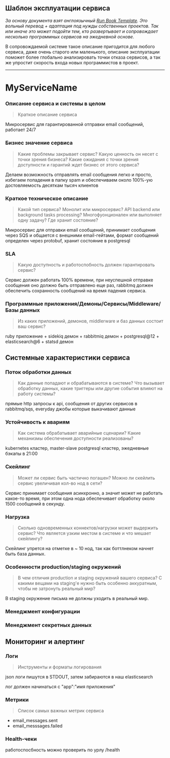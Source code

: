 ## Шаблон эксплуатации сервиса

_За основу документа взят англоязычный [Run Book Template](https://github.com/pechorin/run-book-template). Это вольный перевод + адаптация под нужды собственных проектов. Так или иначе это может подойти тем, кто развертывает и сопровождает несколько программных сервисов на эжедневной основе._

В сопровождаемой системе такое описание пригодится для любого сервиса, даже очень старого или маленького, описание эксплуатации поможет более глобально анализировать точки отказа сервисов, а так же упростит скорость входа новых программистов в проект.

-----

# MyServiceName

### Описание сервиса и системы в целом

> Краткое описание сервиса

Микросервис для гарантированной отправки email сообщений, работает 24/7

### Бизнес значение сервиса

> Какие проблемы закрывает сервис? Какую ценность он несет с точки зрения бизнеса? Какие ожидания с точки зрения доступности и гарантий ждет бизнес от этого сервиса?

Делаем возможность отправлять email сообщения легко и просто, избегаем попадения в папку spam и обеспечиваем около 100%-ую достовляемость десяткам тысяч клиентов

### Краткое техническое описание

> Какой тип сервиса? Монолит или микросервис? API backend или background tasks processing? Многофуонционален или выполняет одну задачу? Где хранит состояние?

Микросервис для отправки email сообщений, принимает сообщения через SQS и общается с внешними email-гейтами, формат сообщений определен через protobuf, хранит состояние в postgresql

### SLA

> Какую доступность и работоспобность должен гарантировать сервис?

Сервис должен работать 100% времени, при неуспешной отправке сообщения оно должно быть отправлено еще раз, rabbitmq должен обеспечить сохранность сообщений на время падения сервиса.

### Программные приложения/Демоны/Сервисы/Middleware/Базы данных

> Из каких приложений, демонов, middlerware и баз данных состоит ваш сервис?

ruby приложение + sidekiq демон + rabbitmiq демон + postgresql@12 + elasticsearch@6 + statsd демон

## Системные характеристики сервиса

### Поток обработки данных

> Как данные попадают и обрабатываются в cистеме? Что вызывает обработку данных, какие триггеры или другие события влияют на работу системы?

прямые http запросы к api, сообщения от других сервисов в rabbitmq/sqs, everyday джобы которые выкачивают данные

### Устойчивость к авариям

> Как система обрабатывает аварийные сценарии? Какие механизмы обеспечения доступности реализованы?

kubernetes кластер, master-slave postgresql кластер, эжедневные бэкапы в 21:00

### Скейлинг

> Может ли сервис быть частично погашен? Можно ли скейлить сервис увеличивая кол-во нод в сети?

Сервис принимает сообщения асинхронно, а значит может не работать какое-то время, при этом одна нода обеспечивает обработку около 1500 сообщений в секунду.

### Нагрузка

> Сколько одновременных коннектов/нагрузки может выдержить сервис? Что является узким местом в системе и что мешает скейлингу?

Скейлинг упрется на отметке в ~ 10 нод, так как боттлнеком начнет быть база данных.


### Особенности production/staging окружений

> В чем отличия production и staging окружений вашего сервиса? С какими вещами на staging'е нужно быть особенно аккуратным, чтобы не затронуть реальный мир?

В staging окружение письма не должны уходить в реальный мир.

### Менеджмент конфигурации

### Менеджмент секретных данных

## Мониторинг и алертинг

### Логи

> Инструменты и форматы логирования

json логи пишутся в STDOUT, затем забираются в наш elasticsearch

лог должен начинаться с "app":"имя приложения"

### Метрики

> Список самых важных метрик сервиса

- email_messages.sent
- email_messsages.failed

### Health-чеки

работоспосбность можно проверить по урлу /health
